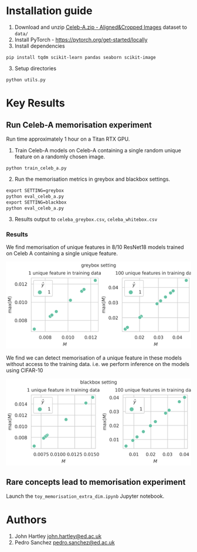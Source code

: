 # Installation guide
1. Download and unzip [Celeb-A.zip - Aligned&Cropped Images](http://mmlab.ie.cuhk.edu.hk/projects/CelebA.html) dataset to ```data/```  
1. Install PyTorch - https://pytorch.org/get-started/locally
2. Install dependencies
```
pip install tqdm scikit-learn pandas seaborn scikit-image 
```
3. Setup directories
```
python utils.py
```

# Key Results

## Run Celeb-A memorisation experiment

Run time approximately 1 hour on a Titan RTX GPU.

1. Train Celeb-A models on Celeb-A containing a single random unique feature on a randomly chosen image.
```
python train_celeb_a.py
```
2. Run the memorisation metrics in greybox and blackbox settings.
```
export SETTING=greybox
python eval_celeb_a.py
export SETTING=blackbox
python eval_celeb_a.py
```
3. Results output to ```celeba_greybox.csv```, ```celeba_whitebox.csv```

### Results

We find memorisation of unique features in 8/10 ResNet18 models trained on Celeb A containing a single unique feature.

![alt text](figures/celeba_m_scores.png)

We find we can detect memorisation of a unique feature in these models without access to the training data. i.e. we perform inference on the models using CIFAR-10

![alt text](figures/cifar10_m_scores.png)


## Rare concepts lead to memorisation experiment

Launch the `toy_memorisation_extra_dim.ipynb` Jupyter notebook.

# Authors

1. John Hartley john.hartley@ed.ac.uk
2. Pedro Sanchez pedro.sanchez@ed.ac.uk
